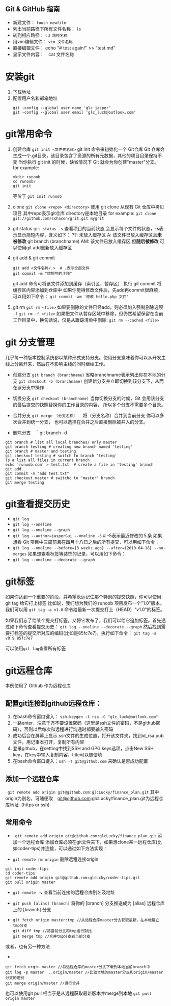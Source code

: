 Git & GitHub 指南
-----------------

- 新建文件： `touch newfile`
- 列出当前路径下所有文件名称： `ls`
- 转到相应路径： `cd 路径名称`
- 用vim编辑文件： `vim 文件名称`
- 直接编辑文件： echo "# test again!" >> "test.md"
- 显示文件内容：　cat 文件名称

# 安装git 
1. [下载地址](https://gitforwindows.org/)
2. 配置用户名和邮箱地址
	```git
	git -config --global user.name 'glc jasper'
	git -config --global user.email 'glc_luck@outlook.com'
	```

# git常用命令
1. 创建仓库
   `git init <文件夹名称>`
   git init 命令来初始化一个 Git仓库
   Git 仓库会生成一个.git目录，该目录包含了资源的所有元数据，其他的项目目录保持不变 
   当你执行 git init 的时候，缺省情况下 Git 就会为你创建"master"分支。
   for example:
   ```git
   mkdir runoob
   cd runoob/
   git init
   ```
   等价于 `git init runoob`

2. clone
	`git clone <repo> <directory>`
	使用 git clone 从现有 Git 仓库中拷贝项目
	其中repo表示git仓库 directory是本地目录
	for example: `git clone git://github.com/schacon/grit.git mygrit`

3. git status
	`git status -s`
	查看项目的当前状态,会显示每个文件的状态，-s表示显示简短内容，含义如下：
	??: 未放入缓存区
	A: 该文件已放入缓存区且**未被修改**
	git branch (branchname)
	AM: 该文件已放入缓存区,但**随后被修改** 可以使用git add重新放入缓存区
3. git add & git commit
	```
	git add <文件名称/.>  # .表示全部文件
	git commit -m "你想写的注释"
	```
	git add 命令可将该文件添加到缓存（索引区，暂存区）
	执行 git commit 将缓存区内容添加到仓库中
	如果你觉得修改文件后，先add再commit很麻烦，可以用如下命令： `git commit -am '修改 hello.php 文件'`

4. git rm
	`git rm <file>` 
	如果要删除的文件已经add，则必须加入强制删除选项 `-f`
	`git rm -f <file>`
	如果把文件从暂存区域中移除，但仍然希望保留在当前工作目录中，换句话说，仅是从跟踪清单中删除:
	`git rm --cached <file>`


# git 分支管理
几乎每一种版本控制系统都以某种形式支持分支。使用分支意味着你可以从开发主线上分离开来，然后在不影响主线的同时继续工作。 
- 创建分支 
	`git branch (branchname)` 省略branchname表示列出你在本地的分支
	`git checkout -b (branchname)` 创建新分支并立即切换到该分支下，从而在该分支中操作

- 切换分支 `git checkout (branchname)` 
当你切换分支的时候，Git 会用该分支的最后提交的快照替换你的工作目录的内容， 所以多个分支不需要多个目录。
- 合并分支 
	`git merge　（分支名称）` 　将（分支名称）合并到当前分支
	你可以多次合并到统一分支， 也可以选择在合并之后直接删除被并入的分支。 

- 删除分支　｀git branch -d <branchname> 
```
git branch # list all local branches/ only master
git branch testing # creating new branch named 'testing'
git branch # master and testing
git checkout testing # switch to branch 'testing'
ls # list all files in current branch
echo 'runoob.com' > test.txt  # create a file in 'testing' branch
git add.
git commit -m "add test.txt"
git checkout master # switchc to 'master' branch
git merge testing
```

# git查看提交历史
- `git log`
- `git log --oneline` 
- `git log --oneline --graph`
- `git log --author=jasperGui --oneline -5` # -5表示最近修改的５条
如果想看 Git 项目中三周前且在四月十八日之后的所有提交，可以用如下命令：
- `git log --oneline --before={3.weeks.ago} --after={2010-04-18} --no-merges`
如果想查看标签等装饰的记录，可以用如下命令：
- `git log --oneline --decorate --graph`

# git标签
如果你达到一个重要的阶段，并希望永远记住那个特别的提交快照，你可以使用 git tag 给它打上标签
比如说，我们想为我们的 runoob 项目发布一个"1.0"版本。 我们可以用 `git tag -a v1.0` 命令给最新一次提交打上（HEAD）"v1.0"的标签。

如果我们忘了给某个提交打标签，又将它发布了，我们可以给它追加标签。首先通过如下命令查看提交历史：
`git log --oneline --decorate --graph`
然后找到需要打标签的提交所对应的编码(比如是85fc7e7)，执行如下命令：
`git tag -a v0.9 85fc7e7`

可以使用`git tag`查看所有标签


# git远程仓库
本例使用了 Github 作为远程仓库

## 配置git连接到github远程仓库： 
1. 在bash命令窗口键入： `ssh-keygen -t rsa -C "glc_luck@outlook.com" `
2. 一路enter，注意千万不要设置密码（这里是ssh文件的密码，不是github密码），否则以后每次和远程进行沟通时都要输入密码
3. 成功后会在屏幕上显示.ssh文件的生成位置，打开该文件夹，找到id_rsa.pub文件，用记事本打开，复制所有内容
4. 登录github，在setting中找到SSH and GPG keys选项，点击New SSH key，在key中输入复制内容，title可以随便填
5. 在bash命令窗口键入：`ssh -T git@github.com` 来确认是否成功配置

## 添加一个远程仓库
` git remote add origin git@github.com:glcLucky/finance_plan.git`
其中origin为别名，可随便取　git@github.com:glcLucky/finance_plan.git为远程仓库地址（https or ssh)

## 常用命令
- ` git remote add origin git@github.com:glcLucky/finance_plan.git` 添加一个远程仓库
添加仓库必须在git文件夹下，如果想clone某一远程仓库(比如coder-tips)并连接，可以通过如下方法实现：

- `git remote rm origin` 删除远程连接origin
```
git init coder-tips
cd coder-tips
git remote add origin git@github.com:glcLcky/coder-tips.git
git pull origin master
```

- `git remote -v` 查看当前连接的远程仓库别名及地址

- `git push [alias] [branch]` 将你的 [branch] 分支推送成为 [alias] 远程仓库上的 [branch] 分支

- ```
  git fetch origin master:tmp //从远程仓库master分支获取最新，在本地建立tmp分支
  git diff tmp //將當前分支和tmp進行對比
  git merge tmp //合并tmp分支到当前分支
  ```

或者，也有另一种方法

-
 ```
 git fetch orgin master //将远程仓库的master分支下载到本地当前branch中
 git log -p master  ..origin/master //比较本地的master分支和origin/master分支的差别
 git merge origin/master //进行合并
 ``` 

也可以使用git pull 相当于是从远程获取最新版本并merge到本地
`git pull origin master`